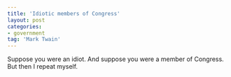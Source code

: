 ```yaml
---
title: 'Idiotic members of Congress'
layout: post
categories:
- government
tag: 'Mark Twain'
---
```


Suppose you were an idiot. And suppose you were a member of Congress. But then I repeat myself.